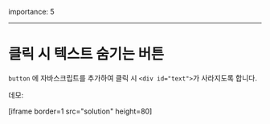 importance: 5

---

# 클릭 시 텍스트 숨기는 버튼

`button` 에 자바스크립트를 추가하여 클릭 시 `<div id="text">`가 사라지도록 합니다.

데모:

[iframe border=1 src="solution" height=80]
